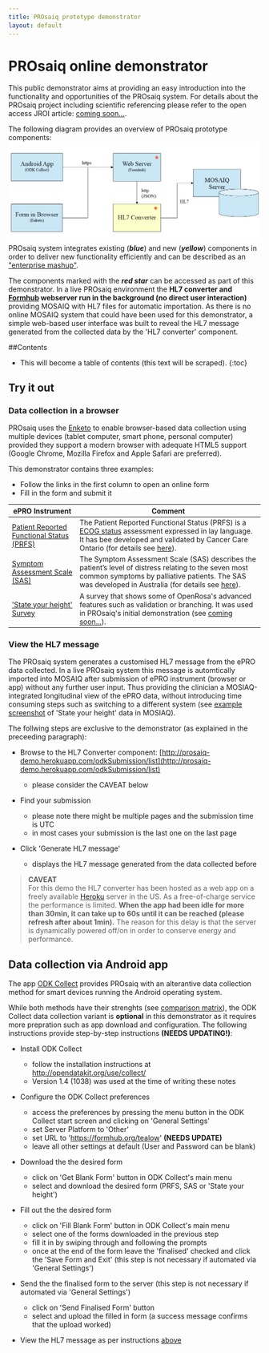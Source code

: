```yaml
---
title: PROsaiq prototype demonstrator
layout: default
---
```



# PROsaiq online demonstrator

This public demonstrator aims at providing an easy introduction into the functionality and opportunities of the PROsaiq system. For details about the PROsaiq project including scientific referencing please refer to the open access JROI article: [coming soon...](http://jroi.org).

The following diagram provides an overview of PROsaiq prototype components:
![PROsaiq prototype demonstrator overview](images/prosaiq-demo.png)
PROsaiq system integrates existing (*__blue__*) and new (*__yellow__*) components in order to deliver new functionality efficiently and can be described as an ["enterprise mashup"](http://en.wikipedia.org/wiki/Enterprise_mashups).  

The components marked with the *__red star__* can be accessed as part of this demonstrator. In a live PROsaiq environment the __HL7 converter and [Formhub](https://formhub.org/) webserver run in the background (no direct user interaction)__ providing MOSAIQ with HL7 files for automatic importation. As there is no online MOSAIQ system that could have been used for this demonstrator, a simple web-based user interface was built to reveal the HL7 message generated from the collected data by the 'HL7 converter' component.

##Contents
* This will become a table of contents (this text will be scraped).
{:toc}

## Try it out

### Data collection in a browser

PROsaiq uses the [Enketo](https://enketo.org/) to enable browser-based data collection using multiple devices (tablet computer, smart phone, personal computer) provided they support a modern browser with adequate HTML5 support (Google Chrome, Mozilla Firefox and Apple Safari are preferred).  

This demonstrator contains three examples:
* Follow the links in the first column to open an online form
* Fill in the form and submit it  

ePRO Instrument | Comment
---|---
[Patient Reported Functional Status (PRFS)](https://qxrqf.enketo.formhub.org/webform)| The Patient Reported Functional Status (PRFS) is a [ECOG status](http://en.wikipedia.org/wiki/ECOG_score) assessment expressed in lay language. It has bee developed and validated by Cancer Care Ontario (for details see [here](https://www.cancercare.on.ca/common/pages/UserFile.aspx?fileId=277285)).
[Symptom Assessment Scale (SAS)](https://tdr54.enketo.formhub.org/webform)| The Symptom Assessment Scale (SAS) describes the patient’s level of distress relating to the seven most common symptoms by palliative patients. The SAS was developed in Australia (for details see [here](http://ahsri.uow.edu.au/content/groups/public/@web/@chsd/@pcoc/documents/doc/uow129189.pdf)).
['State your height' Survey](https://a3lfc.enketo.formhub.org/webform)|A survey that shows some of OpenRosa's advanced features such as validation or branching. It was used in PROsaiq's initial demonstration (see [coming soon...](jroi.org)).


### <a name="DisplayHL7"></a>View the HL7 message 

The PROsaiq system generates a customised HL7 message from the ePRO data collected. In a live PROsaiq system this message is automtically imported into MOSAIQ after submission of ePRO instrument (browser or app) without any further user input. Thus providing the clinician a MOSIAQ-integrated longitudinal view of the ePRO data, without introducing time consuming steps such as switching to a different system (see [example screenshot]() of 'State your height' data in MOSIAQ).  

The follwing steps are exclusive to the demonstrator (as explained in the preceeding paragraph):

* Browse to the HL7 Converter component: [http://prosaiq-demo.herokuapp.com/odkSubmission/list](http://prosaiq-demo.herokuapp.com/odkSubmission/list)
  * please consider the CAVEAT below
  
* Find your submission
  * please note there might be multiple pages and the submission time is UTC
  * in most cases your submission is the last one on the last page

* Click 'Generate HL7 message'
  * displays the HL7 message generated from the data collected before

> __CAVEAT__  
> For this demo the HL7 converter has been hosted as a web app on a freely available [Heroku](https://www.heroku.com/) server in the US. As a free-of-charge service the performance is limited. __When the app had been idle for more than 30min, it can take up to 60s until it can be reached (please refresh after about 1min).__ The reason for this delay is that the server is dynamically powered off/on in order to conserve energy and performance. 


## Data collection via Android app 

The app [ODK Collect](http://opendatakit.org/use/collect/) provides PROsaiq with an alterantive data collection method for smart devices running the Android operating system.  

While both methods have their strenghts (see [comparison matrix](https://enketo.org/openrosa)), the ODK Collect data collection variant is __optional__ in this demonstrator as it requires more prepration such as app download and configuration. The following instructions provide step-by-step instructions __(NEEDS UPDATING!)__:

* Install ODK Collect
  * follow the installation instructions at http://opendatakit.org/use/collect/
  * Version 1.4 (1038) was used at the time of writing these notes

* Configure the ODK Collect preferences
  * access the preferences by pressing the menu button in the ODK Collect start screen and clicking on 'General  Settings'
  * set Server Platform to 'Other'
  * set URL to 'https://formhub.org/tealow' __(NEEDS UPDATE)__
  * leave all other settings at default (User and Password can be blank)

* Download the the desired form 
  * click on 'Get Blank Form' button in ODK Collect's main menu
  * select and download the desired form (PRFS, SAS or 'State your height')

* Fill out the the desired form
  * click on 'Fill Blank Form' button in ODK Collect's main menu
  * select one of the forms downloaded in the previous step
  * fill it in by swiping through and following the prompts
  * once at the end of the form leave the 'finalised' checked and click the 'Save Form and Exit' (this step is not necessary if automated via 'General Settings')

* Send the the finalised form to the server (this step is not necessary if automated via 'General Settings')
  * click on 'Send Finalised Form' button
  * select and upload the filled in form (a success message confirms that the upload worked)

* View the HL7 message as per instructions [above](#DisplayHL7)


